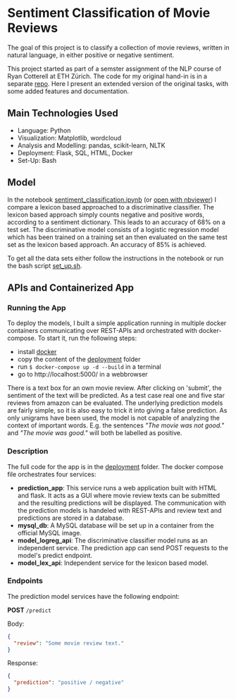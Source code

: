 # Sentiment Classification of Movie Reviews
The goal of this project is to classify a collection of movie reviews, written in natural language, in either positive or negative sentiment.

This project started as part of a semster assignment of the NLP course of Ryan Cotterell at ETH Zürich. The code for my original hand-in is in a separate [repo](https://github.com/raffaelk/NLP20_Assignment). Here I present an extended version of the original tasks, with some added features and documentation.

## Main Technologies Used
- Language: Python 
- Visualization: Matplotlib, wordcloud
- Analysis and Modelling: pandas, scikit-learn, NLTK
- Deployment: Flask, SQL, HTML, Docker
- Set-Up: Bash

## Model
In the notebook [sentiment_classification.ipynb](sentiment_classification.ipynb) (or [open with nbviewer](https://nbviewer.jupyter.org/github/raffaelk/nlp-basics/blob/main/sentiment_classification/sentiment_classification.ipynb)) I compare a lexicon based approached to a discriminative classifier. The lexicon based approach simply counts negative and positive words, according to a sentiment dictionary. This leads to an accuracy of 68% on a test set. The discriminative model consists of a logistic regression model which has been trained on a training set an then evaluated on the same test set as the lexicon based approach. An accuracy of 85% is achieved.

To get all the data sets either follow the instructions in the notebook or run the bash script [set_up.sh](set_up.sh).

## APIs and Containerized App

### Running the App
To deploy the models, I built a simple application running in multiple docker containers communicating over REST-APIs and orchestrated with docker-compose. To start it, run the following steps:
- install [docker](https://www.docker.com/)
- copy the content of the [deployment](deployment) folder
- run `$ docker-compose up -d --build` in a terminal
- go to http://localhost:5000/ in a webbrowser

There is a text box for an own movie review. After clicking on 'submit', the sentiment of the text will be predicted. As a test case real one and five star reviews from amazon can be evaluated. The underlying prediction models are fairly simple, so it is also easy to trick it into giving a false prediction. As only unigrams have been used, the model is not capable of analyzing the context of important words. E.g. the sentences *"The movie was not good."* and *"The movie was good."* will both be labelled as positive.

### Description

The full code for the app is in the [deployment](deployment) folder. The docker compose file orchestrates four services:
- **prediction_app**: This service runs a web application built with HTML and flask. It acts as a GUI where movie review texts can be submitted and the resulting predictions will be displayed. The communication with the prediction models is handeled with REST-APIs and review text and predictions are stored in a database.
- **mysql_db**: A MySQL database will be set up in a container from the official MySQL image.
- **model_logreg_api**: The discriminative classifier model runs as an independent service. The prediction app can send POST requests to the model's predict endpoint.
- **model_lex_api**: Independent service for the lexicon based model.

### Endpoints

The prediction model services have the following endpoint:

**POST** `/predict`

Body:
```json
{
  "review": "Some movie review text."
}
```

Response:
```json
{
  "prediction": "positive / negative"
}
```

